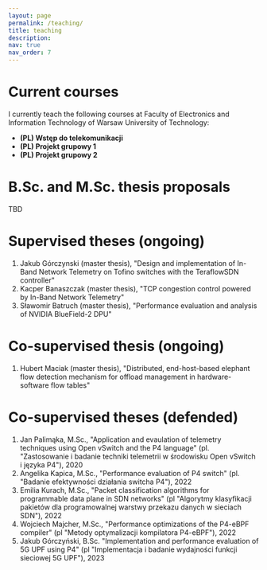 ```yaml
---
layout: page
permalink: /teaching/
title: teaching
description:
nav: true
nav_order: 7
---
```


# Current courses

I currently teach the following courses at Faculty of Electronics and Information Technology of Warsaw University of Technology:

- **(PL) Wstęp do telekomunikacji**
- **(PL) Projekt grupowy 1**
- **(PL) Projekt grupowy 2**

# B.Sc. and M.Sc. thesis proposals

TBD

# Supervised theses (ongoing)

1. Jakub Górczynski (master thesis), "Design and implementation of In-Band Network Telemetry on Tofino switches with the TeraflowSDN controller"
2. Kacper Banaszczak (master thesis), "TCP congestion control powered by In-Band Network Telemetry"
3. Sławomir Batruch (master thesis), "Performance evaluation and analysis of NVIDIA BlueField-2 DPU"

# Co-supervised thesis (ongoing)

1. Hubert Maciak (master thesis), "Distributed, end-host-based elephant flow detection mechanism for offload management in hardware-software flow tables"

# Co-supervised theses (defended)

1. Jan Palimąka, M.Sc., "Application and evaulation of telemetry techniques using Open vSwitch and the P4 language" (pl. "Zastosowanie i badanie techniki telemetrii w środowisku Open vSwitch i języka P4"), 2020
2. Angelika Kapica, M.Sc., "Performance evaluation of P4 switch" (pl. "Badanie efektywności działania switcha P4"), 2022
3. Emilia Kurach, M.Sc., "Packet classification algorithms for programmable data plane in SDN networks" (pl "Algorytmy klasyfikacji pakietów dla programowalnej warstwy przekazu danych w sieciach SDN"), 2022
4. Wojciech Majcher, M.Sc., "Performance optimizations of the P4-eBPF compiler" (pl "Metody optymalizacji kompilatora P4-eBPF"), 2022
5. Jakub Górczyński, B.Sc. "Implementation and performance evaluation of 5G UPF using P4" (pl "Implementacja i badanie wydajności funkcji sieciowej 5G UPF"), 2023

